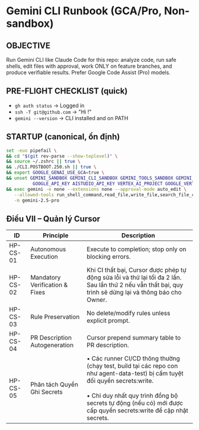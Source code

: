 # Gemini CLI Runbook (GCA/Pro, Non-sandbox)

## OBJECTIVE
Run Gemini CLI like Claude Code for this repo: analyze code, run safe shells, edit files with approval, work ONLY on feature branches, and produce verifiable results. Prefer Google Code Assist (Pro) models.

## PRE-FLIGHT CHECKLIST (quick)
- `gh auth status` → Logged in
- `ssh -T git@github.com` → "Hi <user>!"
- `gemini --version` → CLI installed and on PATH

## STARTUP (canonical, ổn định)
```bash
set -euo pipefail \
&& cd "$(git rev-parse --show-toplevel)" \
&& source ~/.zshrc || true \
&& ./CLI.POSTBOOT.250.sh || true \
&& export GOOGLE_GENAI_USE_GCA=true \
&& unset GEMINI_SANDBOX GEMINI_CLI_SANDBOX GEMINI_TOOLS_SANDBOX GEMINI_TOOL_SANDBOX GEMINI_EXTENSIONS_SANDBOX \
          GOOGLE_API_KEY AISTUDIO_API_KEY VERTEX_AI_PROJECT GOOGLE_VERTEX_PROJECT GOOGLE_VERTEX_LOCATION GOOGLE_CLOUD_PROJECT \
&& exec gemini -e none --extensions none --approval-mode auto_edit \
   --allowed-tools run_shell_command,read_file,write_file,search_file_content,web_fetch \
   -m gemini-2.5-pro
```












<!-- BEGIN:CONSTITUTION:CURSOR_MGMT (auto-generated; do not edit)
source=docs/constitution/CONSTITUTION.md
section=CURSOR_MGMT
commit=cac23ed
generated=2025-10-12 09:00:36 UTC
source_sha256=52688078763bb3b67eb103e13b84fa4951436d304548cf250a519cb88e8f8dc0
-->

## Điều VII – Quản lý Cursor
| ID | Principle | Description |
| --- | --- | --- |
| HP-CS-01 | Autonomous Execution | Execute to completion; stop only on blocking errors. |
| HP-CS-02 | Mandatory Verification & Fixes | Khi CI thất bại, Cursor được phép tự động sửa lỗi và thử lại tối đa 2 lần. Sau lần thứ 2 nếu vẫn thất bại, quy trình sẽ dừng lại và thông báo cho Owner. |
| HP-CS-03 | Rule Preservation | No delete/modify rules unless explicit prompt. |
| HP-CS-04 | PR Description Autogeneration | Cursor prepend summary table to PR description. |
| HP-CS-05 | Phân tách Quyền Ghi Secrets | • Các runner CI/CD thông thường (chạy test, build tại các repo con như agent-data-test) bị cấm tuyệt đối quyền secrets:write.<br><br> • Chỉ duy nhất quy trình đồng bộ secrets tự động (nếu có) mới được cấp quyền secrets:write để cập nhật secrets. |

<!-- END:CONSTITUTION:CURSOR_MGMT -->
